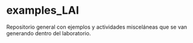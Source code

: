 # examples_LAI
Repositorio general con ejemplos y actividades misceláneas que se van generando dentro del laboratorio.
